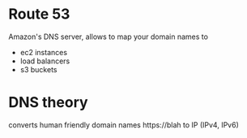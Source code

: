 # Route 53
Amazon's DNS server, allows to map your domain names to 
- ec2 instances
- load balancers
- s3 buckets

# DNS theory
converts human friendly domain names https://blah to IP (IPv4, IPv6)
